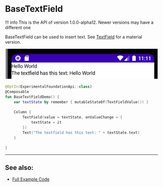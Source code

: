 # BaseTextField

!!! info
    This is the API of version 1.0.0-alpha12. Newer versions may have a different one

BaseTextField can be used to insert text. See [TextField](../material/textfield.md) for a material version.

<p align="center">
  <img src ="../../images/foundation/basetextfield/basetextfield.png"  />
</p>

```kotlin
@OptIn(ExperimentalFoundationApi::class)
@Composable
fun BaseTextFieldDemo() {
    var textState by remember { mutableStateOf(TextFieldValue()) }

    Column {
        TextField(value = textState, onValueChange = {
            textState = it
        })
        Text("The textfield has this text: " + textState.text)
    }

}
```

-------------
## See also:
* [Full Example Code](https://github.com/Foso/Jetpack-Compose-Playground/blob/master/mysamples/src/main/java/de/jensklingenberg/jetpackcomposeplayground/mysamples/github/foundation/basetextfield/BaseTextFieldDemo.kt)
